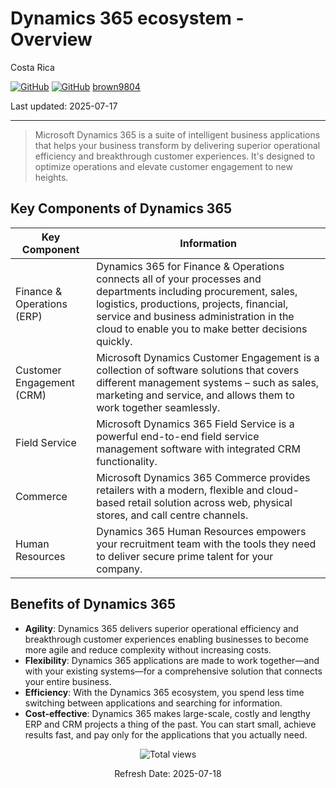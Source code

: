 # Dynamics 365 ecosystem - Overview

Costa Rica

[![GitHub](https://badgen.net/badge/icon/github?icon=github&label)](https://github.com)
[![GitHub](https://img.shields.io/badge/--181717?logo=github&logoColor=ffffff)](https://github.com/)
[brown9804](https://github.com/brown9804)

Last updated: 2025-07-17

----------

> Microsoft Dynamics 365 is a suite of intelligent business applications that helps your business transform by delivering superior operational efficiency and breakthrough customer experiences. It's designed to optimize operations and elevate customer engagement to new heights.

## Key Components of Dynamics 365

| Key Component | Information |
| ------ |  ------ | 
| Finance & Operations (ERP) | Dynamics 365 for Finance & Operations connects all of your processes and departments including procurement, sales, logistics, productions, projects, financial, service and business administration in the cloud to enable you to make better decisions quickly. | 
| Customer Engagement (CRM) | Microsoft Dynamics Customer Engagement is a collection of software solutions that covers different management systems – such as sales, marketing and service, and allows them to work together seamlessly. | 
| Field Service | Microsoft Dynamics 365 Field Service is a powerful end-to-end field service management software with integrated CRM functionality. |
| Commerce | Microsoft Dynamics 365 Commerce provides retailers with a modern, flexible and cloud-based retail solution across web, physical stores, and call centre channels. | 
| Human Resources | Dynamics 365 Human Resources empowers your recruitment team with the tools they need to deliver secure prime talent for your company. | Dynamics 365

## Benefits of Dynamics 365

- **Agility**: Dynamics 365 delivers superior operational efficiency and breakthrough customer experiences enabling businesses to become more agile and reduce complexity without increasing costs.
- **Flexibility**: Dynamics 365 applications are made to work together—and with your existing systems—for a comprehensive solution that connects your entire business.
- **Efficiency**: With the Dynamics 365 ecosystem, you spend less time switching between applications and searching for information.
- **Cost-effective**: Dynamics 365 makes large-scale, costly and lengthy ERP and CRM projects a thing of the past. You can start small, achieve results fast, and pay only for the applications that you actually need.

<!-- START BADGE -->
<div align="center">
  <img src="https://img.shields.io/badge/Total%20views-393-limegreen" alt="Total views">
  <p>Refresh Date: 2025-07-18</p>
</div>
<!-- END BADGE -->